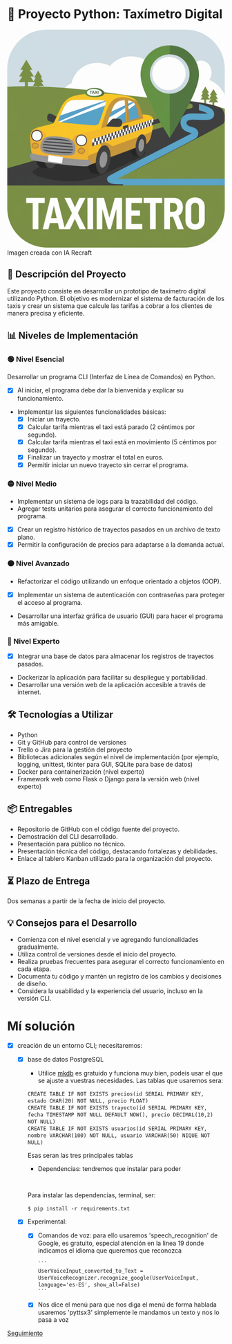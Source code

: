 # 🚕 Proyecto Python: Taxímetro Digital

![Banner Proyectos](https://raw.githubusercontent.com/juancmacias/taximetro/refs/heads/main/imagenes/ico.webp)
Imagen creada con IA Recraft

## 📝 Descripción del Proyecto

Este proyecto consiste en desarrollar un prototipo de taxímetro digital utilizando Python. El objetivo es modernizar el sistema de facturación de los taxis y crear un sistema que calcule las tarifas a cobrar a los clientes de manera precisa y eficiente.

## 📊 Niveles de Implementación

### 🟢 Nivel Esencial

Desarrollar un programa CLI (Interfaz de Línea de Comandos) en Python.

- [x] Al iniciar, el programa debe dar la bienvenida y explicar su funcionamiento.
- Implementar las siguientes funcionalidades básicas:
  - [x] Iniciar un trayecto.
  - [x] Calcular tarifa mientras el taxi está parado (2 céntimos por segundo).
  - [x] Calcular tarifa mientras el taxi está en movimiento (5 céntimos por segundo).
  - [x] Finalizar un trayecto y mostrar el total en euros.
  - [x] Permitir iniciar un nuevo trayecto sin cerrar el programa.

### 🟡 Nivel Medio

- Implementar un sistema de logs para la trazabilidad del código.
- Agregar tests unitarios para asegurar el correcto funcionamiento del programa.
- [x] Crear un registro histórico de trayectos pasados en un archivo de texto plano.
- [x] Permitir la configuración de precios para adaptarse a la demanda actual.

### 🟠 Nivel Avanzado

- Refactorizar el código utilizando un enfoque orientado a objetos (OOP).
- [x] Implementar un sistema de autenticación con contraseñas para proteger el acceso al programa.
- Desarrollar una interfaz gráfica de usuario (GUI) para hacer el programa más amigable.

### 🔴 Nivel Experto

- [x] Integrar una base de datos para almacenar los registros de trayectos pasados.
- Dockerizar la aplicación para facilitar su despliegue y portabilidad.
- Desarrollar una versión web de la aplicación accesible a través de internet.

## 🛠️ Tecnologías a Utilizar

- Python
- Git y GitHub para control de versiones
- Trello o Jira para la gestión del proyecto
- Bibliotecas adicionales según el nivel de implementación (por ejemplo, logging, unittest, tkinter para GUI, SQLite para base de datos)
- Docker para containerización (nivel experto)
- Framework web como Flask o Django para la versión web (nivel experto)

## 📦 Entregables

- Repositorio de GitHub con el código fuente del proyecto.
- Demostración del CLI desarrollado.
- Presentación para público no técnico.
- Presentación técnica del código, destacando fortalezas y debilidades.
- Enlace al tablero Kanban utilizado para la organización del proyecto.

## ⏳ Plazo de Entrega

Dos semanas a partir de la fecha de inicio del proyecto.

## 💡 Consejos para el Desarrollo

- Comienza con el nivel esencial y ve agregando funcionalidades gradualmente.
- Utiliza control de versiones desde el inicio del proyecto.
- Realiza pruebas frecuentes para asegurar el correcto funcionamiento en cada etapa.
- Documenta tu código y mantén un registro de los cambios y decisiones de diseño.
- Considera la usabilidad y la experiencia del usuario, incluso en la versión CLI.


# Mí solución

- [x] creación de un entorno CLI; necesitaremos:
    -[x] base de datos PostgreSQL
        - Utilice [mkdb](https://www.mkdb.sh/) es gratuido y funciona muy bien, podeis usar el que se ajuste a vuestras necesidades. Las tablas que usaremos sera:

        ```
        CREATE TABLE IF NOT EXISTS precios(id SERIAL PRIMARY KEY, estado CHAR(20) NOT NULL, precio FLOAT)
        CREATE TABLE IF NOT EXISTS trayecto(id SERIAL PRIMARY KEY, fecha TIMESTAMP NOT NULL DEFAULT NOW(), precio DECIMAL(10,2) NOT NULL)
        CREATE TABLE IF NOT EXISTS usuarios(id SERIAL PRIMARY KEY, nombre VARCHAR(100) NOT NULL, usuario VARCHAR(50) NIQUE NOT NULL)
        ```
        Esas seran las tres principales tablas
        - Dependencias:
        tendremos que instalar para poder   

        ```
          
        ```
        Para instalar las dependencias, terminal, ser:

        ```
        $ pip install -r requirements.txt
        ```
  - [x] Experimental:
      - [x] Comandos de voz:
            para ello usaremos 'speech_recognition' de Google, es gratuito, especial atención en la linea 19 donde indicamos el idioma que queremos que reconozca
            
            ```
            UserVoiceInput_converted_to_Text = UserVoiceRecognizer.recognize_google(UserVoiceInput, language='es-ES', show_all=False)
            ```
      - [x] Nos dice el menú
            para que nos diga el menú de forma hablada usaremos 'pyttsx3' simplemente le mandamos un texto y nos lo pasa a voz

[Seguimiento](https://github.com/users/juancmacias/projects/9/views/1?pane=issue&itemId=96968205)

